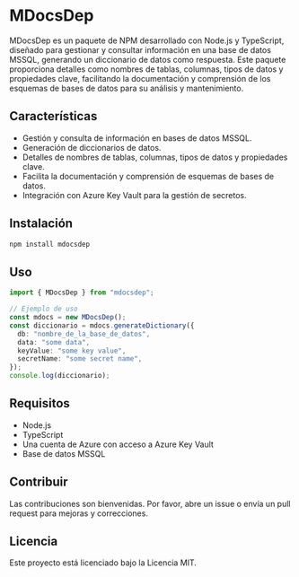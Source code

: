 # MDocsDep

MDocsDep es un paquete de NPM desarrollado con Node.js y TypeScript, diseñado para gestionar y consultar información en una base de datos MSSQL, generando un diccionario de datos como respuesta. Este paquete proporciona detalles como nombres de tablas, columnas, tipos de datos y propiedades clave, facilitando la documentación y comprensión de los esquemas de bases de datos para su análisis y mantenimiento.

## Características

- Gestión y consulta de información en bases de datos MSSQL.
- Generación de diccionarios de datos.
- Detalles de nombres de tablas, columnas, tipos de datos y propiedades clave.
- Facilita la documentación y comprensión de esquemas de bases de datos.
- Integración con Azure Key Vault para la gestión de secretos.

## Instalación

```bash
npm install mdocsdep
```

## Uso

```typescript
import { MDocsDep } from "mdocsdep";

// Ejemplo de uso
const mdocs = new MDocsDep();
const diccionario = mdocs.generateDictionary({
  db: "nombre_de_la_base_de_datos",
  data: "some data",
  keyValue: "some key value",
  secretName: "some secret name",
});
console.log(diccionario);
```

## Requisitos

- Node.js
- TypeScript
- Una cuenta de Azure con acceso a Azure Key Vault
- Base de datos MSSQL

## Contribuir

Las contribuciones son bienvenidas. Por favor, abre un issue o envía un pull request para mejoras y correcciones.

## Licencia

Este proyecto está licenciado bajo la Licencia MIT.

